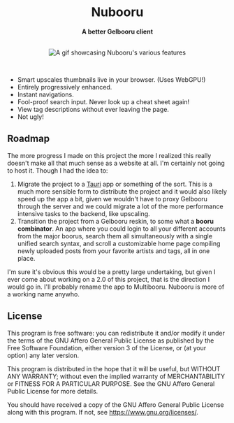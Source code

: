 <h1 align="center">Nubooru</h1>
<div align="center">
    <strong>
        A better Gelbooru client
    </strong>
</div>

<br>

<p align="center">
<img align="center" alt="A gif showcasing Nubooru's various features" src="/static/nubooru.gif"></img>
</p>

<br>

* Smart upscales thumbnails live in your browser. (Uses WebGPU!)
* Entirely progressively enhanced.
* Instant navigations.
* Fool-proof search input. Never look up a cheat sheet again!
* View tag descriptions without ever leaving the page.
* Not ugly!

## Roadmap

The more progress I made on this project the more I realized this really doesn't make all that much sense as a website at all. I'm certainly not going to host it. Though I had the idea to:

1. Migrate the project to a [Tauri](https://v2.tauri.app/) app or something of the sort. This is a much more sensible form to distribute the project and it would also likely speed up the app a bit, given we wouldn't have to proxy Gelbooru through the server and we could migrate a lot of the more performance intensive tasks to the backend, like upscaling.
2. Transition the project from a Gelbooru reskin, to some what a **booru combinator**. An app where you could login to all your different accounts from the major boorus, search them all simultaneously with a single unified search syntax, and scroll a customizable home page compiling newly uploaded posts from your favorite artists and tags, all in one place.

I'm sure it's obvious this would be a pretty large undertaking, but given I ever come about working on a 2.0 of this project, that is the direction I would go in. I'll probably rename the app to Multibooru. Nubooru is more of a working name anywho.

## License

This program is free software: you can redistribute it and/or modify it under the terms of the GNU Affero General Public License as published by the Free Software Foundation, either version 3 of the License, or (at your option) any later version.

This program is distributed in the hope that it will be useful, but WITHOUT ANY WARRANTY; without even the implied warranty of MERCHANTABILITY or FITNESS FOR A PARTICULAR PURPOSE.  See the GNU Affero General Public License for more details.

You should have received a copy of the GNU Affero General Public License along with this program.  If not, see [<https://www.gnu.org/licenses/>](https://www.gnu.org/licenses/).
